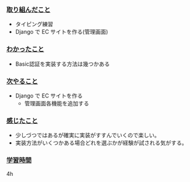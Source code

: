 ### <u>取り組んだこと</u>
- タイピング練習
- Django で EC サイトを作る(管理画面)

### <u>わかったこと</u>
-  Basic認証を実装する方法は幾つかある

### <u>次やること</u>
- Django で EC サイトを作る
    - 管理画面各機能を追加する

### <u>感じたこと</u>
- 少しづつではあるが確実に実装がすすんでいくので楽しい。
- 実装方法がいくつかある場合どれを選ぶかが経験が試される気がする。


### <u>学習時間</u>
4h